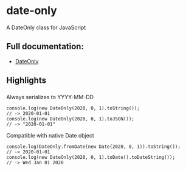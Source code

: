 # date-only

A DateOnly class for JavaScript

## Full documentation:
* [DateOnly](https://github.com/cdellacqua/date-only/blob/master/docs/classes/dateonly.md)

## Highlights

###
Always serializes to YYYY-MM-DD

```
console.log(new DateOnly(2020, 0, 1).toString());
// -> 2020-01-01
console.log(new DateOnly(2020, 0, 1).toJSON());
// -> "2020-01-01"
```

Compatible with native Date object

```
console.log(DateOnly.fromDate(new Date(2020, 0, 1)).toString());
// -> 2020-01-01
console.log(new DateOnly(2020, 0, 1).toDate().toDateString());
// -> Wed Jan 01 2020
```
